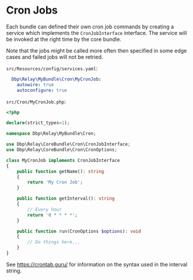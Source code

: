 # Cron Jobs

Each bundle can defined their own cron job commands by creating a service which
implements the `CronJobInterface` interface. The service will be invoked at the
right time by the core bundle.

Note that the jobs might be called more often then specified in some edge cases
and failed jobs will not be retried.

`src/Resources/config/services.yaml`:

```yaml
  Dbp\Relay\MyBundle\Cron\MyCronJob:
    autowire: true
    autoconfigure: true
```

`src/Cron/MyCronJob.php`:


```php
<?php

declare(strict_types=1);

namespace Dbp\Relay\MyBundle\Cron;

use Dbp\Relay\CoreBundle\Cron\CronJobInterface;
use Dbp\Relay\CoreBundle\Cron\CronOptions;

class MyCronJob implements CronJobInterface
{
    public function getName(): string
    {
        return 'My Cron Job';
    }

    public function getInterval(): string
    {
        // Every hour
        return '0 * * * *';
    }

    public function run(CronOptions $options): void
    {
        // Do things here...
    }
}
```

See https://crontab.guru/ for information on the syntax used in the interval
string.
